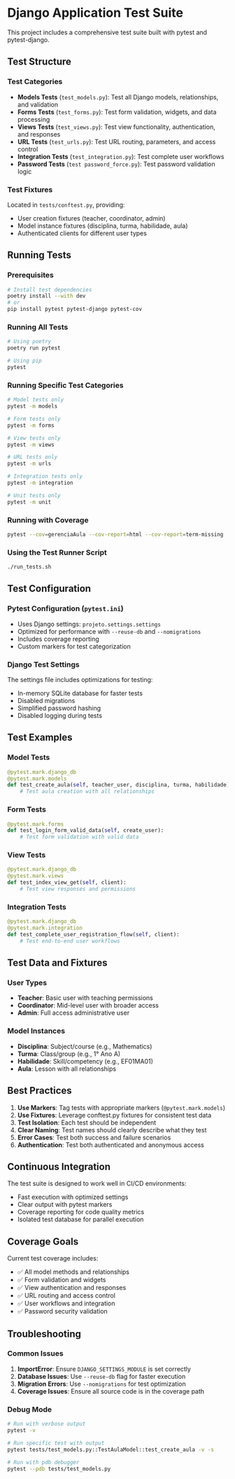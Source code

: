# Django Application Test Suite

This project includes a comprehensive test suite built with pytest and pytest-django.

## Test Structure

### Test Categories

-   **Models Tests** (`test_models.py`): Test all Django models, relationships, and validation
-   **Forms Tests** (`test_forms.py`): Test form validation, widgets, and data processing
-   **Views Tests** (`test_views.py`): Test view functionality, authentication, and responses
-   **URL Tests** (`test_urls.py`): Test URL routing, parameters, and access control
-   **Integration Tests** (`test_integration.py`): Test complete user workflows
-   **Password Tests** (`test password_force.py`): Test password validation logic

### Test Fixtures

Located in `tests/conftest.py`, providing:

-   User creation fixtures (teacher, coordinator, admin)
-   Model instance fixtures (disciplina, turma, habilidade, aula)
-   Authenticated clients for different user types

## Running Tests

### Prerequisites

```bash
# Install test dependencies
poetry install --with dev
# or
pip install pytest pytest-django pytest-cov
```

### Running All Tests

```bash
# Using poetry
poetry run pytest

# Using pip
pytest
```

### Running Specific Test Categories

```bash
# Model tests only
pytest -m models

# Form tests only
pytest -m forms

# View tests only
pytest -m views

# URL tests only
pytest -m urls

# Integration tests only
pytest -m integration

# Unit tests only
pytest -m unit
```

### Running with Coverage

```bash
pytest --cov=gerenciaAula --cov-report=html --cov-report=term-missing
```

### Using the Test Runner Script

```bash
./run_tests.sh
```

## Test Configuration

### Pytest Configuration (`pytest.ini`)

-   Uses Django settings: `projeto.settings.settings`
-   Optimized for performance with `--reuse-db` and `--nomigrations`
-   Includes coverage reporting
-   Custom markers for test categorization

### Django Test Settings

The settings file includes optimizations for testing:

-   In-memory SQLite database for faster tests
-   Disabled migrations
-   Simplified password hashing
-   Disabled logging during tests

## Test Examples

### Model Tests

```python
@pytest.mark.django_db
@pytest.mark.models
def test_create_aula(self, teacher_user, disciplina, turma, habilidade):
    # Test aula creation with all relationships
```

### Form Tests

```python
@pytest.mark.forms
def test_login_form_valid_data(self, create_user):
    # Test form validation with valid data
```

### View Tests

```python
@pytest.mark.django_db
@pytest.mark.views
def test_index_view_get(self, client):
    # Test view responses and permissions
```

### Integration Tests

```python
@pytest.mark.django_db
@pytest.mark.integration
def test_complete_user_registration_flow(self, client):
    # Test end-to-end user workflows
```

## Test Data and Fixtures

### User Types

-   **Teacher**: Basic user with teaching permissions
-   **Coordinator**: Mid-level user with broader access
-   **Admin**: Full access administrative user

### Model Instances

-   **Disciplina**: Subject/course (e.g., Mathematics)
-   **Turma**: Class/group (e.g., 1° Ano A)
-   **Habilidade**: Skill/competency (e.g., EF01MA01)
-   **Aula**: Lesson with all relationships

## Best Practices

1. **Use Markers**: Tag tests with appropriate markers (`@pytest.mark.models`)
2. **Use Fixtures**: Leverage conftest.py fixtures for consistent test data
3. **Test Isolation**: Each test should be independent
4. **Clear Naming**: Test names should clearly describe what they test
5. **Error Cases**: Test both success and failure scenarios
6. **Authentication**: Test both authenticated and anonymous access

## Continuous Integration

The test suite is designed to work well in CI/CD environments:

-   Fast execution with optimized settings
-   Clear output with pytest markers
-   Coverage reporting for code quality metrics
-   Isolated test database for parallel execution

## Coverage Goals

Current test coverage includes:

-   ✅ All model methods and relationships
-   ✅ Form validation and widgets
-   ✅ View authentication and responses
-   ✅ URL routing and access control
-   ✅ User workflows and integration
-   ✅ Password security validation

## Troubleshooting

### Common Issues

1. **ImportError**: Ensure `DJANGO_SETTINGS_MODULE` is set correctly
2. **Database Issues**: Use `--reuse-db` flag for faster execution
3. **Migration Errors**: Use `--nomigrations` for test optimization
4. **Coverage Issues**: Ensure all source code is in the coverage path

### Debug Mode

```bash
# Run with verbose output
pytest -v

# Run specific test with output
pytest tests/test_models.py::TestAulaModel::test_create_aula -v -s

# Run with pdb debugger
pytest --pdb tests/test_models.py
```
